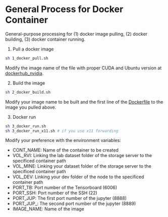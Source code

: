 # General Process for Docker Container

General-purpose processing for (1) docker image pulling, (2) docker building, (3) docker container running.

1. Pull a docker image

```bash
sh 1_docker_pull.sh
```

Modify the image name of the file with proper CUDA and Ubuntu version at [dockerhub_nvidia](https://hub.docker.com/r/nvidia/cuda/tags).

2. Build the image

```bash
sh 2_docker_build.sh
```

Modify your image name to be built and the first line of the [Dockerfile](./Dockerfile) to the image you pulled above.

3. Docker run

```bash
sh 3_docker_run.sh
sh 3_docker_run_x11.sh # if you use x11 forwarding
```

Modify your preference with the environment variables:
- CONT_NAME: Name of the container to be created
- VOL_RVI: Linking the lab dataset folder of the storage server to the specificed container path
- VOL_MINE: Linking your dataset folder of the storage server to the specificed container path
- VOL_DEV: Linking your dev folder of the node to the specificed container path
- PORT_TB: Port number of the Tensorboard (6006)
- PORT_SSH: Port number of the SSH (22)
- PORT_JUP: The first port number of the jupyter (8888)
- PORT_JUP_: The second port number of the jupyter (8889)
- IMAGE_NAME: Name of the image

